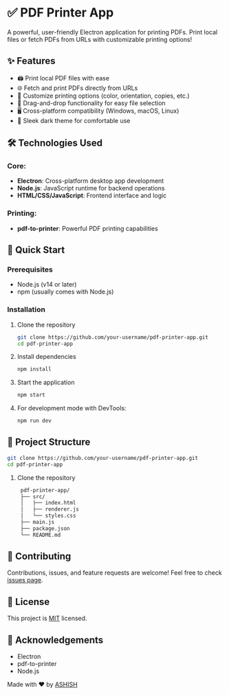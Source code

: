 # ✅ PDF Printer App
   A powerful, user-friendly Electron application for printing PDFs. Print local 
   files or fetch PDFs from URLs with customizable printing options!

## ✨ Features
   - 🖨️ Print local PDF files with ease
   - 🌐 Fetch and print PDFs directly from URLs
   - 🎨 Customize printing options (color, orientation, copies, etc.)
   - 📱 Drag-and-drop functionality for easy file selection
   - 🖥️ Cross-platform compatibility (Windows, macOS, Linux)
   - 🌙 Sleek dark theme for comfortable use

## 🛠️ Technologies Used
### Core:
   - **Electron**: Cross-platform desktop app development
   - **Node.js**: JavaScript runtime for backend operations
   - **HTML/CSS/JavaScript**: Frontend interface and logic
### Printing:
   - **pdf-to-printer**: Powerful PDF printing capabilities

## 🚀 Quick Start
### Prerequisites
   - Node.js (v14 or later)
   - npm (usually comes with Node.js)
### Installation
1. Clone the repository
   ```sh
   git clone https://github.com/your-username/pdf-printer-app.git
   cd pdf-printer-app

2. Install dependencies
   ```sh
   npm install

3. Start the application
   ```sh
   npm start

4. For development mode with DevTools:
   ```sh
   npm run dev

## 📁 Project Structure
   ```sh
   git clone https://github.com/your-username/pdf-printer-app.git
   cd pdf-printer-app

   ```

1. Clone the repository
   ```sh
    pdf-printer-app/
    ├── src/
    │   ├── index.html
    │   ├── renderer.js
    │   └── styles.css
    ├── main.js
    ├── package.json
    └── README.md

   ```

## 🤝 Contributing

  Contributions, issues, and feature requests are welcome! Feel free to       check [issues page](https://github.com/ashishgeorge-1/todo-app/issues).



## 📝 License

   This project is [MIT](https://choosealicense.com/licenses/mit/) licensed.

## 👏 Acknowledgements

  - Electron
  - pdf-to-printer
  - Node.js

Made with ❤️ by [ASHISH](https://github.com/ashishgeorge-1)
